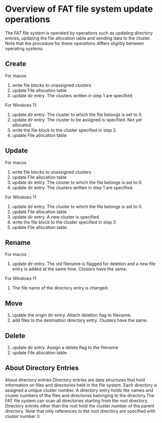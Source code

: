 # Overview of FAT file system update operations

The FAT file system is operated by operations such as updating directory entries, updating the file allocation table and sending data to the cluster. Note that the procedure for these operations differs slightly between operating systems.

## Create

For macos

1. write file blocks to unassigned clusters
2. update File allocation table
3. update dir entry. The clusters written in step 1 are specified

For Windows 11

1. update dir entry. The cluster to which the file belongs is set to 0.
2. update dir entry. The cluster to be assigned is specified. Not yet allocated.
3. write the file block to the cluster specified in step 2.
4. update File allocation table

## Update

For macos

1. write file blocks to unassigned clusters
2. update File allocation table
3. update dir entry. The cluster to which the file belongs is set to 0.
4. update dir entry. The clusters written in step 1 are specified.

For Windows 11

1. update dir entry. The cluster to which the file belongs is set to 0.
2. update File allocation table
3. update dir entry. A new cluster is specified.
4. write the file block to the cluster specified in step 3
5. update File allocation table.

## Rename

For macos

1. update dir entry. The old filename is flagged for deletion and a new file entry is added at the same time. Clusters have the same.

For Windows 11

1. The file name of the directory entry is changed.

## Move

1. update the origin dir entry. Attach deletion flag to filename.
2. add files to the destination directory entry. Clusters have the same.

## Delete

1. update dir entry. Assign a delete flag to the filename
2. update File allocation table.

## About Directory Entries

About directory entries Directory entries are data structures that hold information on files and directories held in the file system. Each directory is assigned a unique cluster number. A directory entry holds the names and cluster numbers of the files and directories belonging to the directory.The FAT file system can scan all directories starting from the root directory. Directory entries other than the root hold the cluster number of the parent directory. Note that only references to the root directory are specified with cluster number 0.
